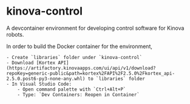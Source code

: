 # kinova-control

A devcontainer environment for developing control software for Kinova robots.

In order to build the Docker container for the environment,

	- Create `libraries` folder under `kinova-control`
	- Download [Kortex API](https://artifactory.kinovaapps.com/ui/api/v1/download?repoKey=generic-public&path=kortex%2FAPI%2F2.5.0%2Fkortex_api-2.5.0.post6-py3-none-any.whl) to `libraries` folder
	- In Visual Studio Code:
		- Open command palette with `Ctrl+Alt+P`
		- Type: `Dev Containers: Reopen in Container`
